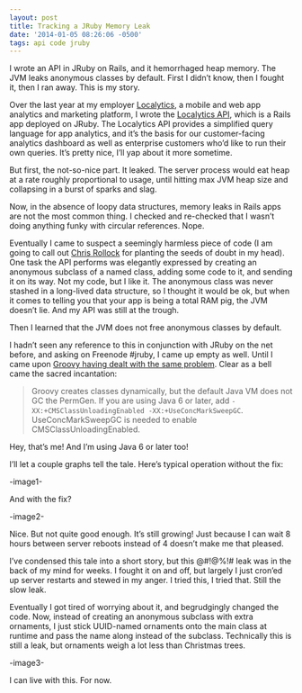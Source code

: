 ```yaml
---
layout: post
title: Tracking a JRuby Memory Leak
date: '2014-01-05 08:26:06 -0500'
tags: api code jruby
---
```

I wrote an API in JRuby on Rails, and it hemorrhaged heap memory. The JVM
leaks anonymous classes by default. First I didn’t know, then I fought it,
then I ran away. This is my story.

Over the last year at my employer [Localytics](http://www.localytics.com),
a mobile and web app analytics and marketing platform, I wrote the
[Localytics API](https://api.localytics.com/docs), which is a Rails app
deployed on JRuby. The Localytics API provides a simplified query language
for app analytics, and it’s the basis for our customer-facing analytics
dashboard as well as enterprise customers who’d like to run their own
queries. It’s pretty nice, I’ll yap about it more sometime.

But first, the not-so-nice part. It leaked. The server process would eat
heap at a rate roughly proportional to usage, until hitting max JVM heap
size and collapsing in a burst of sparks and slag.

Now, in the absence of loopy data structures, memory leaks in Rails apps are
not the most common thing. I checked and re-checked that I wasn’t doing
anything funky with circular references. Nope.

Eventually I came to suspect a seemingly harmless piece of code (I am going
to call out [Chris Rollock](https://twitter.com/Sastopher)
for planting the seeds of doubt in my head). One
task the API performs was elegantly expressed by creating an anonymous
subclass of a named class, adding some code to it, and sending it on its
way. Not my code, but I like it. The anonymous class was never stashed in
a long-lived data structure, so I thought it would be ok, but when it
comes to telling you that your app is being a total RAM pig, the JVM
doesn’t lie. And my API was still at the trough.

Then I learned that the JVM does not free anonymous classes by default.

I hadn’t seen any reference to this in conjunction with JRuby on the
net before, and asking on Freenode #jruby, I came up empty as well.
Until I came upon
[Groovy having dealt with the same problem](http://groovy.codehaus.org/Running).
Clear as a bell came the sacred incantation:

> Groovy creates classes dynamically, but the default Java VM does not
> GC the PermGen. If you are using Java 6 or later,
> add `-XX:+CMSClassUnloadingEnabled -XX:+UseConcMarkSweepGC`.
> UseConcMarkSweepGC is needed to enable CMSClassUnloadingEnabled.

Hey, that’s me! And I’m using Java 6 or later too!

I’ll let a couple graphs tell the tale. Here’s typical operation without
the fix:

-image1-

And with the fix?

-image2-

Nice. But not quite good enough. It’s still growing! Just because I can wait
8 hours between server reboots instead of 4 doesn’t make me that pleased.

I’ve condensed this tale into a short story, but this @#$!@$%!# leak was in
the back of my mind for weeks. I fought it on and off, but largely I just
cron’ed up server restarts and stewed in my anger. I tried this, I tried
that. Still the slow leak.

Eventually I got tired of worrying about it, and begrudgingly changed the
code. Now, instead of creating an anonymous subclass with extra ornaments,
I just stick UUID-named ornaments onto the main class at runtime and pass
the name along instead of the subclass. Technically this is still a leak,
but ornaments weigh a lot less than Christmas trees.

-image3-

I can live with this. For now.

